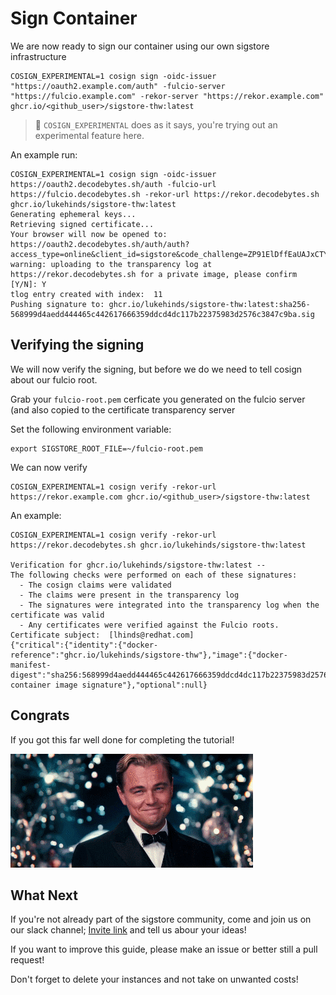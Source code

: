 # Sign Container

We are now ready to sign our container using our own sigstore infrastructure


```
COSIGN_EXPERIMENTAL=1 cosign sign -oidc-issuer "https://oauth2.example.com/auth" -fulcio-server "https://fulcio.example.com" -rekor-server "https://rekor.example.com"  ghcr.io/<github_user>/sigstore-thw:latest
```

> :notebook: `COSIGN_EXPERIMENTAL` does as it says, you're trying out an experimental feature here.

An example run:

```
COSIGN_EXPERIMENTAL=1 cosign sign -oidc-issuer https://oauth2.decodebytes.sh/auth -fulcio-url https://fulcio.decodebytes.sh -rekor-url https://rekor.decodebytes.sh ghcr.io/lukehinds/sigstore-thw:latest
Generating ephemeral keys...
Retrieving signed certificate...
Your browser will now be opened to:
https://oauth2.decodebytes.sh/auth/auth?access_type=online&client_id=sigstore&code_challenge=ZP91ElDffEaUAJxCTYpr_RfpvLHTx8a9WEuiDJiMQT0&code_challenge_method=S256&nonce=1vzuVUvfZ4caqLwqJlUsm0lJglb&redirect_uri=http%3A%2F%2Flocalhost%3A5556%2Fauth%2Fcallback&response_type=code&scope=openid+email&state=1vzuVUvXnKzS2hJnLzxkiDt0qOw
warning: uploading to the transparency log at https://rekor.decodebytes.sh for a private image, please confirm [Y/N]: Y
tlog entry created with index:  11
Pushing signature to: ghcr.io/lukehinds/sigstore-thw:latest:sha256-568999d4aedd444465c442617666359ddcd4dc117b22375983d2576c3847c9ba.sig
```

## Verifying the signing

We will now verify the signing, but before we do we need to tell cosign about our fulcio root.

Grab your `fulcio-root.pem` cerficate you generated on the fulcio server (and also copied to the certificate transparency server

Set the following environment variable:

```
export SIGSTORE_ROOT_FILE=~/fulcio-root.pem
```

We can now verify

```
COSIGN_EXPERIMENTAL=1 cosign verify -rekor-url https://rekor.example.com ghcr.io/<github_user>/sigstore-thw:latest
```

An example:

```
COSIGN_EXPERIMENTAL=1 cosign verify -rekor-url https://rekor.decodebytes.sh ghcr.io/lukehinds/sigstore-thw:latest

Verification for ghcr.io/lukehinds/sigstore-thw:latest --
The following checks were performed on each of these signatures:
  - The cosign claims were validated
  - The claims were present in the transparency log
  - The signatures were integrated into the transparency log when the certificate was valid
  - Any certificates were verified against the Fulcio roots.
Certificate subject:  [lhinds@redhat.com]
{"critical":{"identity":{"docker-reference":"ghcr.io/lukehinds/sigstore-thw"},"image":{"docker-manifest-digest":"sha256:568999d4aedd444465c442617666359ddcd4dc117b22375983d2576c3847c9ba"},"type":"cosign container image signature"},"optional":null}
```

## Congrats

If you got this far well done for completing the tutorial!

![glass](images/glass.gif)

## What Next

If you're not already part of the sigstore community, come and join us on our slack channel; [Invite link](https://join.slack.com/t/sigstore/shared_invite/zt-mhs55zh0-XmY3bcfWn4XEyMqUUutbUQ)
and tell us abour your ideas!

If you want to improve this guide, please make an issue or better still a pull request!

Don't forget to delete your instances and not take on unwanted costs!
